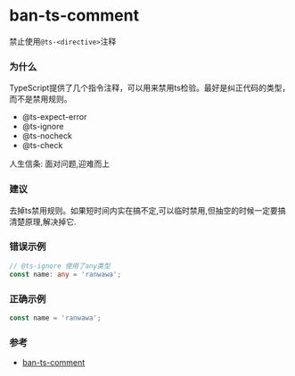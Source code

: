 # ban-ts-comment

禁止使用`@ts-<directive>`注释

### 为什么

TypeScript提供了几个指令注释，可以用来禁用ts检验。最好是纠正代码的类型，而不是禁用规则。

- @ts-expect-error
- @ts-ignore
- @ts-nocheck
- @ts-check

人生信条: 面对问题,迎难而上

### 建议

去掉ts禁用规则。如果短时间内实在搞不定,可以临时禁用,但抽空的时候一定要搞清楚原理,解决掉它.

### 错误示例

```ts
// @ts-ignore 使用了any类型
const name: any = 'ranwawa';
```

### 正确示例

```ts
const name = 'ranwawa';
```

### 参考

- [ban-ts-comment](https://typescript-eslint.io/rules/ban-ts-comment)
